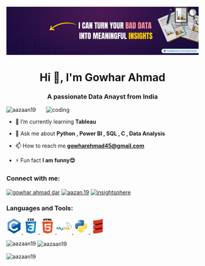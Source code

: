 ![logo](https://github.com/Aazaan19/Aazaan19/blob/main/banner%20for%20insta.png)
<h1 align="center">Hi 👋, I'm Gowhar Ahmad</h1>
<h3 align="center">A passionate Data Anayst from India</h3>
<img align="right" alt="coding" width="400" src="https://user-images.githubusercontent.com/55389276/140866485-8fb1c876-9a8f-4d6a-98dc-08c4981eaf70.gif">

<p align="left"> <img src="https://komarev.com/ghpvc/?username=aazaan19&label=Profile%20views&color=0e75b6&style=flat" alt="aazaan19" /> </p>

- 🌱 I’m currently learning **Tableau**

- 💬 Ask me about **Python , Power BI , SQL , C , Data Analysis**

- 📫 How to reach me **gowharehmad45@gmail.com**

- ⚡ Fun fact **I am funny😊**

<h3 align="left">Connect with me:</h3>
<p align="left">
<a href="https://linkedin.com/in/gowhar ahmad dar" target="blank"><img align="center" src="https://raw.githubusercontent.com/rahuldkjain/github-profile-readme-generator/master/src/images/icons/Social/linked-in-alt.svg" alt="gowhar ahmad dar" height="30" width="40" /></a>
<a href="https://instagram.com/aazan.19" target="blank"><img align="center" src="https://raw.githubusercontent.com/rahuldkjain/github-profile-readme-generator/master/src/images/icons/Social/instagram.svg" alt="aazan.19" height="30" width="40" /></a>
<a href="https://www.youtube.com/c/insightsphere" target="blank"><img align="center" src="https://raw.githubusercontent.com/rahuldkjain/github-profile-readme-generator/master/src/images/icons/Social/youtube.svg" alt="insightsphere" height="30" width="40" /></a>
</p>

<h3 align="left">Languages and Tools:</h3>
<p align="left"> <a href="https://www.cprogramming.com/" target="_blank" rel="noreferrer"> <img src="https://raw.githubusercontent.com/devicons/devicon/master/icons/c/c-original.svg" alt="c" width="40" height="40"/> </a> <a href="https://www.w3schools.com/css/" target="_blank" rel="noreferrer"> <img src="https://raw.githubusercontent.com/devicons/devicon/master/icons/css3/css3-original-wordmark.svg" alt="css3" width="40" height="40"/> </a> <a href="https://www.w3.org/html/" target="_blank" rel="noreferrer"> <img src="https://raw.githubusercontent.com/devicons/devicon/master/icons/html5/html5-original-wordmark.svg" alt="html5" width="40" height="40"/> </a> <a href="https://www.mysql.com/" target="_blank" rel="noreferrer"> <img src="https://raw.githubusercontent.com/devicons/devicon/master/icons/mysql/mysql-original-wordmark.svg" alt="mysql" width="40" height="40"/> </a> <a href="https://www.python.org" target="_blank" rel="noreferrer"> <img src="https://raw.githubusercontent.com/devicons/devicon/master/icons/python/python-original.svg" alt="python" width="40" height="40"/> </a> <a href="https://www.scala-lang.org" target="_blank" rel="noreferrer"> <img src="https://raw.githubusercontent.com/devicons/devicon/master/icons/scala/scala-original.svg" alt="scala" width="40" height="40"/> </a> </p>

<p><img align="left" src="https://github-readme-stats.vercel.app/api/top-langs?username=aazaan19&show_icons=true&locale=en&layout=compact" alt="aazaan19" /></p>

<p>&nbsp;<img align="center" src="https://github-readme-stats.vercel.app/api?username=aazaan19&show_icons=true&locale=en" alt="aazaan19" /></p>

<p><img align="center" src="https://github-readme-streak-stats.herokuapp.com/?user=aazaan19&" alt="aazaan19" /></p>

